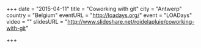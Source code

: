 +++
date = "2015-04-11"
title = "Coworking with git"
city = "Antwerp"
country = "Belgium"
eventURL = "http://loadays.org/"
event = "LOADays"
video = ""
slidesURL = "http://www.slideshare.net/roidelapluie/coworking-with-git"

+++

